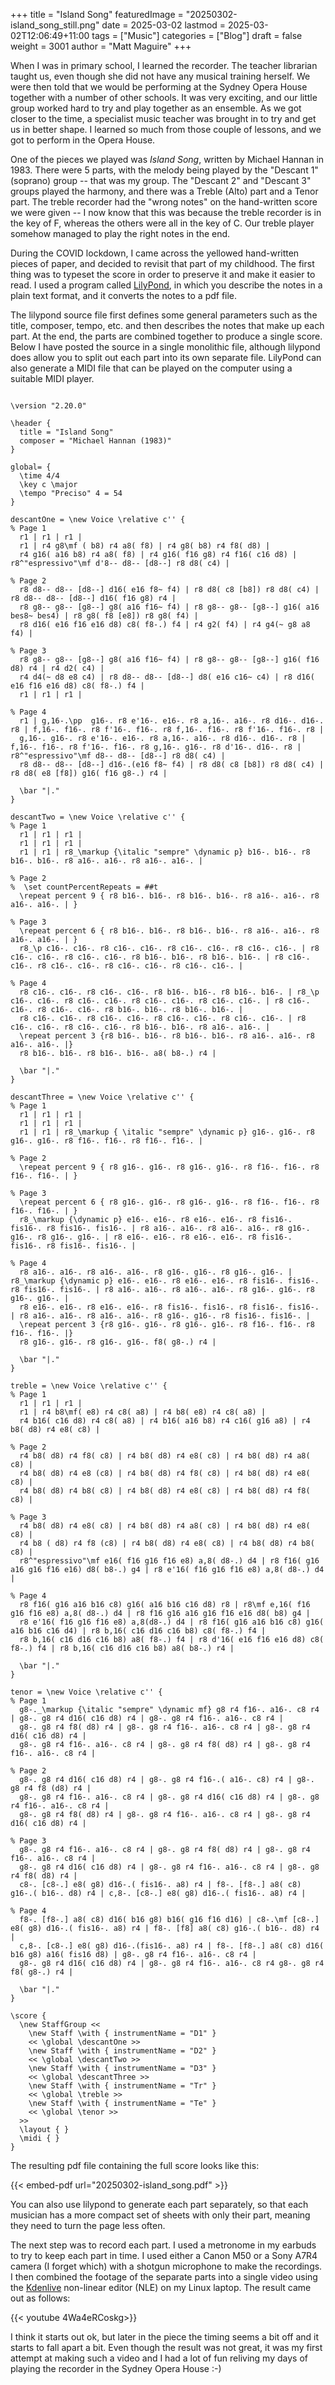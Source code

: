 +++
title = "Island Song"
featuredImage = "20250302-island_song_still.png"
date = 2025-03-02
lastmod = 2025-03-02T12:06:49+11:00
tags = ["Music"]
categories = ["Blog"]
draft = false
weight = 3001
author = "Matt Maguire"
+++

When I was in primary school, I learned the recorder. The teacher librarian taught us, even though she did not have any musical training herself. We were then told that we would be performing at the Sydney Opera House together with a number of other schools. It was very exciting, and our little group worked hard to try and play together as an ensemble. As we got closer to the time, a specialist music teacher was brought in to try and get us in better shape. I learned so much from those couple of lessons, and we got to perform in the Opera House.

One of the pieces we played was _Island Song_, written by Michael Hannan in 1983. There were 5 parts, with the melody being played by the "Descant 1" (soprano) group -- that was my group. The "Descant 2" and "Descant 3" groups played the harmony, and there was a Treble (Alto) part and a Tenor part. The treble recorder had the "wrong notes" on the hand-written score we were given -- I now know that this was because the treble recorder is in the key of F, whereas the others were all in the key of C. Our treble player somehow managed to play the right notes in the end.

During the COVID lockdown, I came across the yellowed hand-written pieces of paper, and decided to revisit that part of my childhood. The first thing was to typeset the score in order to preserve it and make it easier to read. I used a program called [LilyPond](https://lilypond.org), in which you describe the notes in a plain text format, and it converts the notes to a pdf file.

The lilypond source file first defines some general parameters such as the title, composer, tempo, etc. and then describes the notes that make up each part. At the end, the parts are combined together to produce a single score. Below I have posted the source in a single monolithic file, although lilypond does allow you to split out each part into its own separate file. LilyPond can also generate a MIDI file that can be played on the computer using a suitable MIDI player.

```text

\version "2.20.0"

\header {
  title = "Island Song"
  composer = "Michael Hannan (1983)"
}

global= {
  \time 4/4
  \key c \major
  \tempo "Preciso" 4 = 54
}

descantOne = \new Voice \relative c'' {
% Page 1
  r1 | r1 | r1 |
  r1 | r4 g8\mf ( b8) r4 a8( f8) | r4 g8( b8) r4 f8( d8) |
  r4 g16( a16 b8) r4 a8( f8) | r4 g16( f16 g8) r4 f16( c16 d8) | r8^"espressivo"\mf d'8-- d8-- [d8--] r8 d8( c4) |

% Page 2
  r8 d8-- d8-- [d8--] d16( e16 f8~ f4) | r8 d8( c8 [b8]) r8 d8( c4) | r8 d8-- d8-- [d8--] d16( f16 g8) r4 |
  r8 g8-- g8-- [g8--] g8( a16 f16~ f4) | r8 g8-- g8-- [g8--] g16( a16 bes8~ bes4) | r8 g8( f8 [e8]) r8 g8( f4) |
  r8 d16( e16 f16 e16 d8) c8( f8-.) f4 | r4 g2( f4) | r4 g4(~ g8 a8 f4) |

% Page 3
  r8 g8-- g8-- [g8--] g8( a16 f16~ f4) | r8 g8-- g8-- [g8--] g16( f16 d8) r4 | r4 d2( c4) |
  r4 d4(~ d8 e8 c4) | r8 d8-- d8-- [d8--] d8( e16 c16~ c4) | r8 d16( e16 f16 e16 d8) c8( f8-.) f4 |
  r1 | r1 | r1 |

% Page 4
  r1 | g,16-.\pp  g16-. r8 e'16-. e16-. r8 a,16-. a16-. r8 d16-. d16-. r8 | f,16-. f16-. r8 f'16-. f16-. r8 f,16-. f16-. r8 f'16-. f16-. r8 |
  g,16-. g16-. r8 e'16-. e16-. r8 a,16-. a16-. r8 d16-. d16-. r8 | f,16-. f16-. r8 f'16-. f16-. r8 g,16-. g16-. r8 d'16-. d16-. r8 | r8^"espressivo"\mf d8-- d8-- [d8--] r8 d8( c4) |
  r8 d8-- d8-- [d8--] d16-.(e16 f8~ f4) | r8 d8( c8 [b8]) r8 d8( c4) | r8 d8( e8 [f8]) g16( f16 g8-.) r4 |

  \bar "|."
}

descantTwo = \new Voice \relative c'' {
% Page 1
  r1 | r1 | r1 |
  r1 | r1 | r1 |
  r1 | r1 | r8_\markup {\italic "sempre" \dynamic p} b16-. b16-. r8 b16-. b16-. r8 a16-. a16-. r8 a16-. a16-. |

% Page 2
%  \set countPercentRepeats = ##t
  \repeat percent 9 { r8 b16-. b16-. r8 b16-. b16-. r8 a16-. a16-. r8 a16-. a16-. | }

% Page 3
  \repeat percent 6 { r8 b16-. b16-. r8 b16-. b16-. r8 a16-. a16-. r8 a16-. a16-. | }
  r8_\p c16-. c16-. r8 c16-. c16-. r8 c16-. c16-. r8 c16-. c16-. | r8 c16-. c16-. r8 c16-. c16-. r8 b16-. b16-. r8 b16-. b16-. | r8 c16-. c16-. r8 c16-. c16-. r8 c16-. c16-. r8 c16-. c16-. |

% Page 4
  r8 c16-. c16-. r8 c16-. c16-. r8 b16-. b16-. r8 b16-. b16-. | r8_\p c16-. c16-. r8 c16-. c16-. r8 c16-. c16-. r8 c16-. c16-. | r8 c16-. c16-. r8 c16-. c16-. r8 b16-. b16-. r8 b16-. b16-. |
  r8 c16-. c16-. r8 c16-. c16-. r8 c16-. c16-. r8 c16-. c16-. | r8 c16-. c16-. r8 c16-. c16-. r8 b16-. b16-. r8 a16-. a16-. |
  \repeat percent 3 {r8 b16-. b16-. r8 b16-. b16-. r8 a16-. a16-. r8 a16-. a16-. |}
  r8 b16-. b16-. r8 b16-. b16-. a8( b8-.) r4 |

  \bar "|."
}

descantThree = \new Voice \relative c'' {
% Page 1
  r1 | r1 | r1 |
  r1 | r1 | r1 |
  r1 | r1 | r8_\markup { \italic "sempre" \dynamic p} g16-. g16-. r8 g16-. g16-. r8 f16-. f16-. r8 f16-. f16-. |

% Page 2
  \repeat percent 9 { r8 g16-. g16-. r8 g16-. g16-. r8 f16-. f16-. r8 f16-. f16-. | }

% Page 3
  \repeat percent 6 { r8 g16-. g16-. r8 g16-. g16-. r8 f16-. f16-. r8 f16-. f16-. | }
  r8_\markup {\dynamic p} e16-. e16-. r8 e16-. e16-. r8 fis16-. fis16-. r8 fis16-. fis16-. | r8 a16-. a16-. r8 a16-. a16-. r8 g16-. g16-. r8 g16-. g16-. | r8 e16-. e16-. r8 e16-. e16-. r8 fis16-. fis16-. r8 fis16-. fis16-. |

% Page 4
  r8 a16-. a16-. r8 a16-. a16-. r8 g16-. g16-. r8 g16-. g16-. | r8_\markup {\dynamic p} e16-. e16-. r8 e16-. e16-. r8 fis16-. fis16-. r8 fis16-. fis16-. | r8 a16-. a16-. r8 a16-. a16-. r8 g16-. g16-. r8 g16-. g16-. |
  r8 e16-. e16-. r8 e16-. e16-. r8 fis16-. fis16-. r8 fis16-. fis16-. | r8 a16-. a16-. r8 a16-. a16-. r8 g16-. g16-. r8 fis16-. fis16-. |
  \repeat percent 3 {r8 g16-. g16-. r8 g16-. g16-. r8 f16-. f16-. r8 f16-. f16-. |}
  r8 g16-. g16-. r8 g16-. g16-. f8( g8-.) r4 |

  \bar "|."
}

treble = \new Voice \relative c'' {
% Page 1
  r1 | r1 | r1 |
  r1 | r4 b8\mf( e8) r4 c8( a8) | r4 b8( e8) r4 c8( a8) |
  r4 b16( c16 d8) r4 c8( a8) | r4 b16( a16 b8) r4 c16( g16 a8) | r4 b8( d8) r4 e8( c8) |

% Page 2
  r4 b8( d8) r4 f8( c8) | r4 b8( d8) r4 e8( c8) | r4 b8( d8) r4 a8( c8) |
  r4 b8( d8) r4 e8 (c8) | r4 b8( d8) r4 f8( c8) | r4 b8( d8) r4 e8( c8) |
  r4 b8( d8) r4 b8( c8) | r4 b8( d8) r4 e8( c8) | r4 b8( d8) r4 f8( c8) |

% Page 3
  r4 b8( d8) r4 e8( c8) | r4 b8( d8) r4 a8( c8) | r4 b8( d8) r4 e8( c8) |
  r4 b8 ( d8) r4 f8 (c8) | r4 b8( d8) r4 e8( c8) | r4 b8( d8) r4 b8( c8) |
  r8^"espressivo"\mf e16( f16 g16 f16 e8) a,8( d8-.) d4 | r8 f16( g16 a16 g16 f16 e16) d8( b8-.) g4 | r8 e'16( f16 g16 f16 e8) a,8( d8-.) d4 |

% Page 4
  r8 f16( g16 a16 b16 c8) g16( a16 b16 c16 d8) r8 | r8\mf e,16( f16 g16 f16 e8) a,8( d8-.) d4 | r8 f16 g16 a16 g16 f16 e16 d8( b8) g4 |
  r8 e'16( f16 g16 f16 e8) a,8(d8-.) d4 | r8 f16( g16 a16 b16 c8) g16( a16 b16 c16 d4) | r8 b,16( c16 d16 c16 b8) c8( f8-.) f4 |
  r8 b,16( c16 d16 c16 b8) a8( f8-.) f4 | r8 d'16( e16 f16 e16 d8) c8( f8-.) f4 | r8 b,16( c16 d16 c16 b8) a8( b8-.) r4 |

  \bar "|."
}

tenor = \new Voice \relative c'' {
% Page 1
  g8-._\markup {\italic "sempre" \dynamic mf} g8 r4 f16-. a16-. c8 r4 | g8-. g8 r4 d16( c16 d8) r4 | g8-. g8 r4 f16-. a16-. c8 r4 |
  g8-. g8 r4 f8( d8) r4 | g8-. g8 r4 f16-. a16-. c8 r4 | g8-. g8 r4 d16( c16 d8) r4 |
  g8-. g8 r4 f16-. a16-. c8 r4 | g8-. g8 r4 f8( d8) r4 | g8-. g8 r4 f16-. a16-. c8 r4 |

% Page 2
  g8-. g8 r4 d16( c16 d8) r4 | g8-. g8 r4 f16-.( a16-. c8) r4 | g8-. g8 r4 f8 (d8) r4 |
  g8-. g8 r4 f16-. a16-. c8 r4 | g8-. g8 r4 d16( c16 d8) r4 | g8-. g8 r4 f16-. a16-. c8 r4 |
  g8-. g8 r4 f8( d8) r4 | g8-. g8 r4 f16-. a16-. c8 r4 | g8-. g8 r4 d16( c16 d8) r4 |

% Page 3
  g8-. g8 r4 f16-. a16-. c8 r4 | g8-. g8 r4 f8( d8) r4 | g8-. g8 r4 f16-. a16-. c8 r4 |
  g8-. g8 r4 d16( c16 d8) r4 | g8-. g8 r4 f16-. a16-. c8 r4 | g8-. g8 r4 f8( d8) r4 |
  c8-. [c8-.] e8( g8) d16-.( fis16-. a8) r4 | f8-. [f8-.] a8( c8) g16-.( b16-. d8) r4 | c,8-. [c8-.] e8( g8) d16-.( fis16-. a8) r4 |

% Page 4
  f8-. [f8-.] a8( c8) d16( b16 g8) b16( g16 f16 d16) | c8-.\mf [c8-.] e8( g8) d16-.( fis16-. a8) r4 | f8-. [f8] a8( c8) g16-.( b16-. d8) r4 |
  c,8-. [c8-.] e8( g8) d16-.(fis16-. a8) r4 | f8-. [f8-.] a8( c8) d16( b16 g8) a16( fis16 d8) | g8-. g8 r4 f16-. a16-. c8 r4 |
  g8-. g8 r4 d16( c16 d8) r4 | g8-. g8 r4 f16-. a16-. c8 r4 g8-. g8 r4 f8( g8-.) r4 |

  \bar "|."
}

\score {
  \new StaffGroup <<
    \new Staff \with { instrumentName = "D1" }
    << \global \descantOne >>
    \new Staff \with { instrumentName = "D2" }
    << \global \descantTwo >>
    \new Staff \with { instrumentName = "D3" }
    << \global \descantThree >>
    \new Staff \with { instrumentName = "Tr" }
    << \global \treble >>
    \new Staff \with { instrumentName = "Te" }
    << \global \tenor >>
  >>
  \layout { }
  \midi { }
}
```

The resulting pdf file containing the full score looks like this:

{{< embed-pdf url="20250302-island_song.pdf" >}}

You can also use lilypond to generate each part separately, so that each musician has a more compact set of sheets with only their part, meaning they need to turn the page less often.

The next step was to record each part. I used a metronome in my earbuds to try to keep each part in time. I used either a Canon M50 or a Sony A7R4 camera (I forget which) with a shotgun microphone to make the recordings. I then combined the footage of the separate parts into a single video using the [Kdenlive](https://kdenlive.org/) non-linear editor (NLE) on my Linux laptop. The result came out as follows:

{{< youtube 4Wa4eRCoskg>}}

I think it starts out ok, but later in the piece the timing seems a bit off and it starts to fall apart a bit. Even though the result was not great, it was my first attempt at making such a video and I had a lot of fun reliving my days of playing the recorder in the Sydney Opera House :-)
